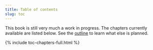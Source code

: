 ```yaml
---
title: Table of contents
slug: toc
---
```


This book is still very much a work in progress.
The chapters currently available are listed below. 
See the [outline](outline) to learn what else is planned. 

{% include toc-chapters-full.html %}

